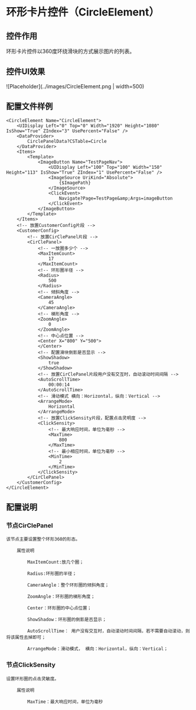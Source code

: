 # 环形卡片控件（CircleElement）

## 控件作用

环形卡片控件以360度环绕滑块的方式展示图片的列表。

## 控件UI效果
![Placeholder](../images/CircleElement.png | width=500)

## 配置文件样例

```
<CircleElement Name="CircleElement">
	<UIDisplay Left="0" Top="0" Width="1920" Height="1080" IsShow="True" ZIndex="3" UsePercent="False" />
	<DataProvider>
		CirclePanelData?CSTable=Circle
	</DataProvider>
	<Items>
		<Template>
			<ImageButton Name="TestPageNav">
				<UIDisplay Left="100" Top="100" Width="150" Height="113" IsShow="True" ZIndex="1" UsePercent="False" />
				<ImageSource UriKind="Absolute">
					{$ImagePath}
				</ImageSource>
				<ClickEvent>
					Navigate?Page=TestPage&amp;Args=imageButton
				</ClickEvent>
			</ImageButton>
		</Template>
	</Items>
	<!-- 放置CustomerConfig片段 -->
	<CustomerConfig>
		<!-- 放置CirClePanel片段 -->
		<CirClePanel>
			<!-- 一放圈多少个 -->
			<MaxItemCount>
				17
			</MaxItemCount>
			<!-- 环形圈半径 -->
			<Radius>
				500
			</Radius>
			<!-- 倾斜角度 -->
			<CameraAngle>
				45
			</CameraAngle>
			<!-- 梯形角度 -->
			<ZoomAngle>
				0
			</ZoomAngle>
			<!-- 中心点位置 -->
			<Center X="800" Y="500">
			</Center>
			<!-- 配置滑块倒影是否显示 -->
			<ShowShadow>
				true
			</ShowShadow>
			<!-- 放置CirClePanel片段用户没有交互时，自动滚动时间间隔 -->
			<AutoScrollTime>
				00:00:14
			</AutoScrollTime>
			<!-- 滑动模式 横向：Horizontal，纵向：Vertical -->
			<ArrangeMode>
				Horizontal
			</ArrangeMode>
			<!-- 放置ClickSensity片段，配置点击灵明度 -->
			<ClickSensity>
				<!-- 最大响应时间，单位为毫秒 -->
				<MaxTime>
					800
				</MaxTime>
				<!-- 最小相应时间，单位为毫秒 -->
				<MinTime>
					2
				</MinTime>
			</ClickSensity>
		</CirClePanel>
	</CustomerConfig>
</CircleElement>

```

## 配置说明

### 节点CirClePanel

	该节点主要设置整个环形360的形态。

		属性说明

			MaxItemCount:放几个圈；

			Radius:环形圈的半径；

			CameraAngle：整个环形圈的倾斜角度；

			ZoomAngle：环形圈的梯形角度；

			Center：环形圈的中心点位置；

			ShowShadow：环形圈的倒影是否显示；

			AutoScrollTime： 用户没有交互时，自动滚动时间间隔，若不需要自动滚动，则将该属性去掉即可；

			ArrangeMode：滑动模式， 横向：Horizontal，纵向：Vertical；

### 节点ClickSensity

	设置环形圈的点击灵敏度。

		属性说明

			MaxTime：最大响应时间，单位为毫秒


 


